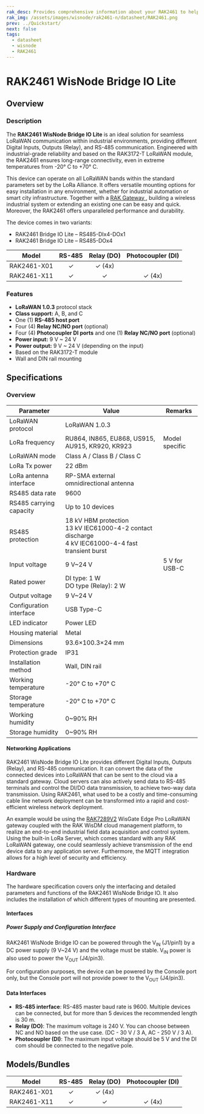 ```yaml
---
rak_desc: Provides comprehensive information about your RAK2461 to help you use it. This information includes technical specifications, characteristics, and requirements, and it also discusses the device components.
rak_img: /assets/images/wisnode/rak2461-n/datasheet/RAK2461.png
prev: ../Quickstart/
next: false
tags:
  - datasheet
  - wisnode
  - RAK2461
---
```


# RAK2461 WisNode Bridge IO Lite

## Overview

### Description

The **RAK2461 WisNode Bridge IO Lite** is an ideal solution for seamless LoRaWAN communication within industrial environments, providing different Digital Inputs, Outputs (Relay), and RS-485 communication. Engineered with industrial-grade reliability and based on the RAK3172-T LoRaWAN module, the RAK2461 ensures long-range connectivity, even in extreme temperatures from -20°&nbsp;C to +70°&nbsp;C.

This device can operate on all LoRaWAN bands within the standard parameters set by the LoRa Alliance. It offers versatile mounting options for easy installation in any environment, whether for industrial automation or smart city infrastructure. Together with a <a href="https://docs.rakwireless.com/Product-Categories/WisGate/" target="_blank"> RAK Gateway </a>, building a wireless industrial system or extending an existing one can be easy and quick. Moreover, the RAK2461 offers unparalleled performance and durability.

The device comes in two variants:

- RAK2461 Bridge IO Lite – RS485-DIx4-DOx1
- RAK2461 Bridge IO Lite – RS485-DOx4

| Model       | RS-485 | Relay (DO) | Photocoupler (DI) |
| ----------- | :----: | :--------: | :---------------: |
| RAK2461-X01 |   ✓    |   ✓ (4x)   |                   |
| RAK2461-X11 |   ✓    |     ✓      |      ✓ (4x)       |

### Features

- **LoRaWAN 1.0.3** protocol stack
- **Class support:** A, B, and C
- One (1) **RS-485 host port**
- Four (4) **Relay NC/NO port** (optional)
- Four (4) **Photocoupler DI ports** and one (1) **Relay NC/NO port** (optional)
- **Power input:** 9&nbsp;V ~ 24&nbsp;V
- **Power output:** 9&nbsp;V ~ 24&nbsp;V (depending on the input)
- Based on the RAK3172-T module
- Wall and DIN rail mounting

## Specifications

### Overview

| Parameter               | Value                                                                                                                 | Remarks            |
| ----------------------- | --------------------------------------------------------------------------------------------------------------------- | ------------------ |
| LoRaWAN protocol        | LoRaWAN 1.0.3                                                                                                         |                    |
| LoRa frequency          | RU864, IN865, EU868, US915, AU915, KR920, KR923                                                                       | Model specific     |
| LoRaWAN mode            | Class A / Class B / Class C                                                                                           |                    |
| LoRa Tx power           | 22&nbsp;dBm                                                                                                           |                    |
| LoRa antenna interface  | RP-SMA external omnidirectional antenna                                                                               |                    |
| RS485 data rate         | 9600                                                                                                                  |                    |
| RS485 carrying capacity | Up to 10 devices                                                                                                      |                    |
| RS485 protection        | 18&nbsp;kV HBM protection<br>13&nbsp;kV IEC61000-4-2 contact discharge<br>4&nbsp;kV IEC61000-4-4 fast transient burst |                    |
| Input voltage           | 9&nbsp;V~24&nbsp;V                                                                                                    | 5&nbsp;V for USB-C |
| Rated power             | DI type: 1&nbsp;W <br>DO type (Relay): 2&nbsp;W                                                                       |                    |
| Output voltage          | 9&nbsp;V~24&nbsp;V                                                                                                    |                    |
| Configuration interface | USB Type-C                                                                                                            |                    |
| LED indicator           | Power LED                                                                                                             |                    |
| Housing material        | Metal                                                                                                                 |                    |
| Dimensions              | 93.6×100.3×24&nbsp;mm                                                                                                 |                    |
| Protection grade        | IP31                                                                                                                  |                    |
| Installation method     | Wall, DIN rail                                                                                                        |                    |
| Working temperature     | -20°&nbsp;C to +70°&nbsp;C                                                                                           |                    |
| Storage temperature     | -20°&nbsp;C to +70°&nbsp;C                                                                                           |                    |
| Working humidity        | 0~90%&nbsp;RH                                                                                                         |                    |
| Storage humidity        | 0~90%&nbsp;RH                                                                                                         |                    |

#### Networking Applications

RAK2461 WisNode Bridge IO Lite provides different Digital Inputs, Outputs (Relay), and RS-485 communication. It can convert the data of the connected devices into LoRaWAN that can be sent to the cloud via a standard gateway. Cloud servers can also actively send data to RS-485 terminals and control the DI/DO data transmission, to achieve two-way data transmission. Using RAK2461, what used to be a costly and time-consuming cable line network deployment can be transformed into a rapid and cost-efficient wireless network deployment.

An example would be using the <a href="https://store.rakwireless.com/products/rak7289-8-16-channel-outdoor-lorawan-gateway" target="_blank">RAK7289V2</a> WisGate Edge Pro LoRaWAN gateway coupled with the RAK WisDM cloud management platform, to realize an end-to-end industrial field data acquisition and control system. Using the built-in LoRa Server, which comes standard with any RAK LoRaWAN gateway, one could seamlessly achieve transmission of the end device data to any application server. Furthermore, the MQTT integration allows for a high level of security and efficiency.

<rk-img
  src="/assets/images/wisnode/rak2461-n/datasheet/RAK2461_network_structure.png"
  width="100%"
  caption="RAK2461 WisNode Bridge IO Lite network structure"
/>

### Hardware

The hardware specification covers only the interfacing and detailed parameters and functions of the RAK2461 WisNode Bridge IO. It also includes the installation of which different types of mounting are presented.

#### Interfaces

<rk-img
  src="/assets/images/wisnode/rak2461-n/datasheet/RAK2461_top.png"
  width="70%"
  caption="RAK2461 WisNode Bridge IO Lite interfaces top (DO and DI)"
/>

<rk-img
  src="/assets/images/wisnode/rak2461-n/datasheet/RAK2461_bottom_1.png"
  width="70%"
  caption="RAK2461 WisNode Bridge IO Lite interfaces bottom (RS485-DOx4)"
/>

<rk-img
  src="/assets/images/wisnode/rak2461-n/datasheet/RAK2461_bottom_2.png"
  width="70%"
  caption="RAK2461 WisNode Bridge IO Lite interfaces bottom (RS485-DIx4-DOx1)"
/>

##### Power Supply and Configuration Interface

RAK2461 WisNode Bridge IO can be powered through the V<sub>IN</sub> (J1/pin1) by a DC power supply (9&nbsp;V~24&nbsp;V) and the voltage must be stable. V<sub>IN</sub> power is also used to power the V<sub>OUT</sub> (J4/pin3).

For configuration purposes, the device can be powered by the Console port only, but the Console port will not provide power to the V<sub>OUT</sub> (J4/pin3).

#### Data Interfaces

- **RS-485 interface**: RS-485 master baud rate is 9600. Multiple devices can be connected, but for more than 5 devices the recommended length is 30&nbsp;m.
- **Relay (DO)**: The maximum voltage is 240&nbsp;V. You can choose between NC and NO based on the use case. (DC - 30&nbsp;V / 3&nbsp;A, AC - 250&nbsp;V / 3&nbsp;A).
- **Photocoupler (DI)**: The maximum input voltage should be 5&nbsp;V and the DI com should be connected to the negative pole.

## Models/Bundles

| Model       | RS-485 | Relay (DO) | Photocoupler (DI) |
| ----------- | :----: | :--------: | :---------------: |
| RAK2461-X01 |   ✓    |   ✓ (4x)   |                   |
| RAK2461-X11 |   ✓    |     ✓      |      ✓ (4x)       |

